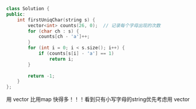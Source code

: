 ```cpp
class Solution {
public:
    int firstUniqChar(string s) {
        vector<int> counts(26, 0);  // 记录每个字母出现的次数
        for (char ch : s) {
            counts[ch - 'a']++;
        }
        for (int i = 0; i < s.size(); i++) {
            if (counts[s[i] - 'a'] == 1)
                return i;
        }
        
        return -1;
    }
};
```

用 vector 比用map 快得多！！！看到只有小写字母的string优先考虑用 vector 